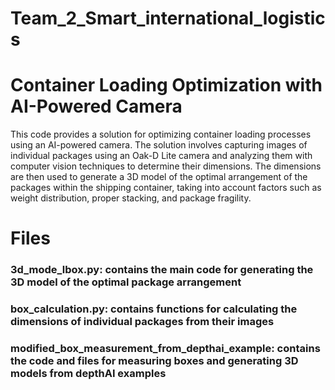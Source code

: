 # Team_2_Smart_international_logistics


# Container Loading Optimization with AI-Powered Camera

This code provides a solution for optimizing container loading processes using an AI-powered camera. The solution involves capturing images of individual packages using an Oak-D Lite camera and analyzing them with computer vision techniques to determine their dimensions. The dimensions are then used to generate a 3D model of the optimal arrangement of the packages within the shipping container, taking into account factors such as weight distribution, proper stacking, and package fragility.

# Files
### 3d_mode_lbox.py: contains the main code for generating the 3D model of the optimal package arrangement
### box_calculation.py: contains functions for calculating the dimensions of individual packages from their images
### modified_box_measurement_from_depthai_example: contains the code and files for measuring boxes and generating 3D models from depthAI examples


